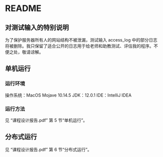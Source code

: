 # README

## 对测试输入的特别说明

为了保护服务器所有人的网站结构不被泄漏，测试输入 access_log 中的部分日志将被删除。我只保留了适合公开的日志用于给老师和助教测试、评估我的程序。不便之处，敬请谅解。

## 单机运行

### 运行环境
操作系统：MacOS Mojave 10.14.5
JDK：12.0.1
IDE：IntelliJ IDEA

### 运行方法

见 “课程设计报告.pdf” 第 5 节“单机运行”。

## 分布式运行

见 “课程设计报告.pdf” 第 6 节“分布式运行”。

